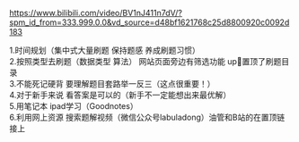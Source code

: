 https://www.bilibili.com/video/BV1nJ411n7dV/?spm_id_from=333.999.0.0&vd_source=d48bf1621768c25d8800920c0092d183

1.时间规划（集中式大量刷题 保持题感 养成刷题习惯）  
2.按照类型去刷题（数据类型 算法） 网站页面旁边有筛选功能 up🐷置顶了刷题目录  
3.不能死记硬背 要理解题目套路举一反三（这点很重要！）  
4.对于新手来说 看答案是可以的（新手不一定能想出来最优解）  
5.用笔记本 ipad学习（Goodnotes）  
6.利用网上资源 搜索题解视频（微信公众号labuladong）油管和B站的在置顶链接上
